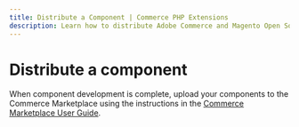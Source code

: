 ```yaml
---
title: Distribute a Component | Commerce PHP Extensions
description: Learn how to distribute Adobe Commerce and Magento Open Source components using the Commerce Marketplace.
---
```


# Distribute a component

When component development is complete, upload your components to the Commerce Marketplace using the instructions in the [Commerce Marketplace User Guide](https://developer.adobe.com/commerce/marketplace/guides/sellers/).
